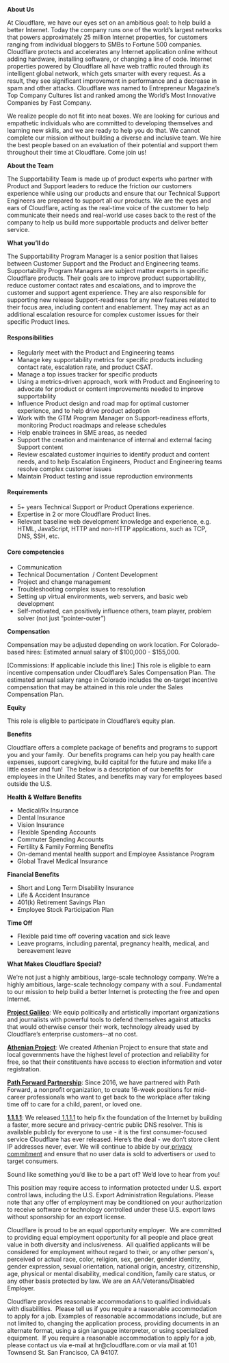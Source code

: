 <div class="content-intro">
	<div><strong>About Us</strong></div>
	<div>
		<p><span style="font-weight: 400;">At Cloudflare, we have our eyes set on an ambitious goal: to help build a better Internet. Today the company runs one of the world’s largest networks that powers approximately 25 million Internet properties, for customers ranging from individual bloggers to SMBs to Fortune 500 companies. Cloudflare protects and accelerates any Internet application online without adding hardware, installing software, or changing a line of code. Internet properties powered by Cloudflare all have web traffic routed through its intelligent global network, which gets smarter with every request. As a result, they see significant improvement in performance and a decrease in spam and other attacks. Cloudflare was named to Entrepreneur Magazine’s Top Company Cultures list and ranked among the World’s Most Innovative Companies by Fast Company.</span><span style="font-weight: 400;">&nbsp;</span></p>
		<p><span style="font-weight: 400;">We realize people do not fit into neat boxes. We are looking for curious and empathetic individuals who are committed to developing themselves and learning new skills, and we are ready to help you do that. We cannot complete our mission without building a diverse and inclusive team. We hire the best people based on an evaluation of their potential and support them throughout their time at Cloudflare. Come join us!&nbsp;</span></p>
	</div>
</div>
<p><strong>About the Team</strong></p>
<p><span style="font-weight: 400;">The Supportability Team is made up of product experts who partner with Product and Support leaders to reduce the friction our customers experience while using our products and ensure that our Technical Support Engineers are prepared to support all our products. We are the eyes and ears of Cloudflare, acting as the real-time voice of the customer to help communicate their needs and real-world use cases back to the rest of the company to help us build more supportable products and deliver better service.</span></p>
<p><strong>What you’ll do</strong></p>
<p><span style="font-weight: 400;">The Supportability Program Manager is a senior position that liaises between Customer Support and the Product and Engineering teams. Supportability Program Managers are subject matter experts in specific Cloudflare products. Their goals are to improve product supportability, reduce customer contact rates and escalations, and to improve the customer and support agent experience. They are also responsible for supporting new release Support-readiness for any new features related to their focus area, including content and enablement. They may act as an additional escalation resource for complex customer issues for their specific Product lines.</span></p>
<h4><strong>Responsibilities</strong></h4>
<ul>
	<li style="font-weight: 400;"><span style="font-weight: 400;">Regularly meet with the Product and Engineering teams</span></li>
	<li style="font-weight: 400;"><span style="font-weight: 400;">Manage key supportability metrics for specific products including contact rate, escalation rate, and product CSAT.&nbsp;</span></li>
	<li style="font-weight: 400;"><span style="font-weight: 400;">Manage a top issues tracker for specific products&nbsp;</span></li>
	<li style="font-weight: 400;"><span style="font-weight: 400;">Using a metrics-driven approach, work with Product and Engineering to advocate for product or content improvements needed to improve supportability</span></li>
	<li style="font-weight: 400;"><span style="font-weight: 400;">Influence Product design and road map for optimal customer experience, and to help drive product adoption</span></li>
	<li style="font-weight: 400;"><span style="font-weight: 400;">Work with the GTM Program Manager on Support-readiness efforts, monitoring Product roadmaps and release schedules</span></li>
	<li style="font-weight: 400;"><span style="font-weight: 400;">Help enable trainees in SME areas, as needed</span></li>
	<li style="font-weight: 400;"><span style="font-weight: 400;">Support the creation and maintenance of internal and external facing Support content</span></li>
	<li style="font-weight: 400;"><span style="font-weight: 400;">Review escalated customer inquiries to identify product and content needs, and to help Escalation Engineers, Product and Engineering teams resolve complex customer issues</span></li>
	<li style="font-weight: 400;"><span style="font-weight: 400;">Maintain Product testing and issue reproduction environments</span></li>
</ul>
<h4><strong>Requirements</strong></h4>
<ul>
	<li style="font-weight: 400;"><span style="font-weight: 400;">5+ years Technical Support or Product Operations experience.</span></li>
	<li style="font-weight: 400;"><span style="font-weight: 400;">Expertise in 2 or more Cloudflare Product lines.</span></li>
	<li style="font-weight: 400;"><span style="font-weight: 400;">Relevant baseline web development knowledge and experience, e.g. HTML, JavaScript, HTTP and non-HTTP applications, such as TCP, DNS, SSH, etc.</span></li>
</ul>
<h4><strong>Core competencies</strong></h4>
<ul>
	<li style="font-weight: 400;"><span style="font-weight: 400;">Communication</span></li>
	<li style="font-weight: 400;"><span style="font-weight: 400;">Technical Documentation&nbsp; / Content Development</span></li>
	<li style="font-weight: 400;"><span style="font-weight: 400;">Project and change management</span></li>
	<li style="font-weight: 400;"><span style="font-weight: 400;">Troubleshooting complex issues to resolution</span></li>
	<li style="font-weight: 400;"><span style="font-weight: 400;">Setting up virtual environments, web servers, and basic web development</span></li>
	<li style="font-weight: 400;"><span style="font-weight: 400;">Self-motivated, can positively influence others, team player, problem solver (not just “pointer-outer”)</span></li>
</ul>
<p><strong>Compensation</strong></p>
<p><span style="font-weight: 400;">Compensation may be adjusted depending on work location. For Colorado-based hires: Estimated annual salary of $100,000 - $155,000.</span></p>
<p><span style="font-weight: 400;">[Commissions: If applicable include this line:]</span><span style="font-weight: 400;"> This role is eligible to earn incentive compensation under Cloudflare’s Sales Compensation Plan. The estimated annual salary range in Colorado includes the on-target incentive compensation that may be attained in this role under the Sales Compensation Plan.</span></p>
<p><strong>Equity</strong></p>
<p><span style="font-weight: 400;">This role is eligible to participate in Cloudflare’s equity plan.</span></p>
<p><strong>Benefits</strong></p>
<p><span style="font-weight: 400;">Cloudflare offers a complete package of benefits and programs to support you and your family.&nbsp; Our benefits programs can help you pay health care expenses, support caregiving, build capital for the future and make life a little easier and fun!&nbsp; The below is a description of our benefits for employees in the United States, and benefits may vary for employees based outside the U.S.</span></p>
<p><strong>Health &amp; Welfare Benefits</strong></p>
<ul>
	<li style="font-weight: 400;"><span style="font-weight: 400;">Medical/Rx Insurance</span></li>
	<li style="font-weight: 400;"><span style="font-weight: 400;">Dental Insurance</span></li>
	<li style="font-weight: 400;"><span style="font-weight: 400;">Vision Insurance</span></li>
	<li style="font-weight: 400;"><span style="font-weight: 400;">Flexible Spending Accounts</span></li>
	<li style="font-weight: 400;"><span style="font-weight: 400;">Commuter Spending Accounts</span></li>
	<li style="font-weight: 400;"><span style="font-weight: 400;">Fertility &amp; Family Forming Benefits</span></li>
	<li style="font-weight: 400;"><span style="font-weight: 400;">On-demand mental health support and Employee Assistance Program</span></li>
	<li style="font-weight: 400;"><span style="font-weight: 400;">Global Travel Medical Insurance</span></li>
</ul>
<p><strong>Financial Benefits</strong></p>
<ul>
	<li style="font-weight: 400;"><span style="font-weight: 400;">Short and Long Term Disability Insurance</span></li>
	<li style="font-weight: 400;"><span style="font-weight: 400;">Life &amp; Accident Insurance</span></li>
	<li style="font-weight: 400;"><span style="font-weight: 400;">401(k) Retirement Savings Plan</span></li>
	<li style="font-weight: 400;"><span style="font-weight: 400;">Employee Stock Participation Plan</span></li>
</ul>
<p><strong>Time Off</strong></p>
<ul>
	<li style="font-weight: 400;"><span style="font-weight: 400;">Flexible paid time off covering vacation and sick leave</span></li>
	<li style="font-weight: 400;"><span style="font-weight: 400;">Leave programs, including parental, pregnancy health, medical, and bereavement leave</span></li>
</ul>
<div class="content-conclusion">
	<p><strong>What Makes Cloudflare Special?</strong></p>
	<p><span style="font-weight: 400;">We’re not just a highly ambitious, large-scale technology company. We’re a highly ambitious, large-scale technology company with a soul. Fundamental to our mission to help build a better Internet is protecting the free and open Internet.</span></p>
	<p><a href="https://blog.cloudflare.com/protecting-free-expression-online/"><strong>Project Galileo</strong></a><span style="font-weight: 400;">: We equip politically and artistically important organizations and journalists with powerful tools to defend themselves against attacks that would otherwise censor their work, technology already used by Cloudflare’s enterprise customers--at no cost.</span></p>
	<p><strong><a href="https://www.cloudflare.com/athenian/">Athenian Project</a></strong><span style="font-weight: 400;">: We created Athenian Project to ensure that state and local governments have the highest level of protection and reliability for free, so that their constituents have access to election information and voter registration.</span></p>
	<p><a href="https://blog.cloudflare.com/tag/path-forward/"><strong>Path Forward Partnership</strong></a><span style="font-weight: 400;">: Since 2016, we have partnered with Path Forward, a nonprofit organization, to create 16-week positions for mid-career professionals who want to get back to the workplace after taking time off to care for a child, parent, or loved one.</span></p>
	<p><a href="https://1.1.1.1/"><strong>1.1.1.1</strong></a><span style="font-weight: 400;">: We released</span><a href="https://1.1.1.1/"> <span style="font-weight: 400;">1.1.1.1</span></a><span style="font-weight: 400;"> to help fix the foundation of the Internet by building a faster, more secure and privacy-centric public DNS resolver. This is available publicly for everyone to use - it is the first consumer-focused service Cloudflare has ever released. Here’s the deal - we don’t store client IP addresses never, ever. We will continue to abide by our</span><a href="https://developers.cloudflare.com/1.1.1.1/privacy/public-dns-resolver"> privacy commitment</a><span style="font-weight: 400;"> and ensure that no user data is sold to advertisers or used to target consumers.</span></p>
	<p><span style="font-weight: 400;">Sound like something you’d like to be a part of? We’d love to hear from you!</span></p>
	<p><span style="font-weight: 400;">This position may require access to information protected under U.S. export control laws, including the U.S. Export Administration Regulations. Please note that any offer of employment may be conditioned on your authorization to receive software or technology controlled under these U.S. export laws without sponsorship for an export license.</span></p>
	<p><span style="font-weight: 400;">Cloudflare is proud to be an equal opportunity employer. &nbsp;We are committed to providing equal employment opportunity for all people and place great value in both diversity and inclusiveness. &nbsp;All qualified applicants will be considered for employment without regard to their, or any other person's, perceived or actual</span> <span style="font-weight: 400;">race, color, religion, sex, gender, gender identity, gender expression, sexual orientation, national origin, ancestry, citizenship, age, physical or mental disability, medical condition, family care status, or any other basis protected by law. </span><span style="font-weight: 400;">We are an AA/Veterans/Disabled Employer.</span></p>
	<p><span style="font-weight: 400;">Cloudflare provides reasonable accommodations to qualified individuals with disabilities. &nbsp;Please tell us if you require a reasonable accommodation to apply for a job. Examples of reasonable accommodations include, but are not limited to, changing the application process, providing documents in an alternate format, using a sign language interpreter, or using specialized equipment. &nbsp;If you require a reasonable accommodation to apply for a job, please contact us via e-mail at </span><span style="font-weight: 400;">hr@cloudflare.com</span><span style="font-weight: 400;"> or via mail at 101 Townsend St. San Francisco, CA 94107.</span></p>
</div>